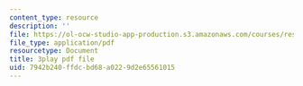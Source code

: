 ```yaml
---
content_type: resource
description: ''
file: https://ol-ocw-studio-app-production.s3.amazonaws.com/courses/res-15-003-shaping-the-future-of-work-15-662x-spring-2016/7942b240ffdcbd68a0229d2e65561015_RKjvoLeojfk.pdf
file_type: application/pdf
resourcetype: Document
title: 3play pdf file
uid: 7942b240-ffdc-bd68-a022-9d2e65561015
---
```

